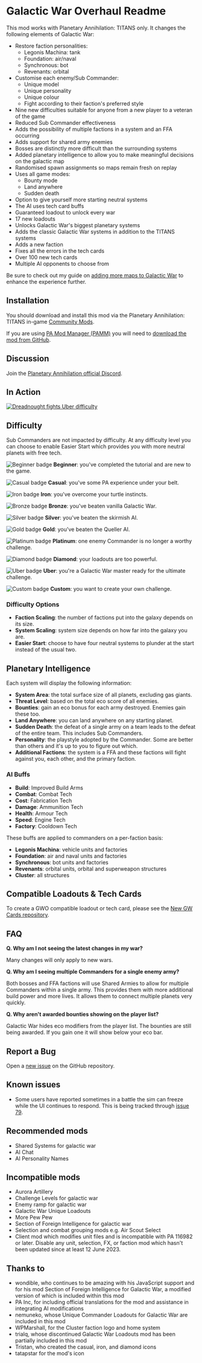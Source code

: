 # Galactic War Overhaul Readme

This mod works with Planetary Annihilation: TITANS only. It changes the following elements of Galactic War:

- Restore faction personalities:
  - Legonis Machina: tank
  - Foundation: air/naval
  - Synchronous: bot
  - Revenants: orbital
- Customise each enemy/Sub Commander:
  - Unique model
  - Unique personality
  - Unique colour
  - Fight according to their faction's preferred style
- Nine new difficulties suitable for anyone from a new player to a veteran of the game
- Reduced Sub Commander effectiveness
- Adds the possibility of multiple factions in a system and an FFA occurring
- Adds support for shared army enemies
- Bosses are distinctly more difficult than the surrounding systems
- Added planetary intelligence to allow you to make meaningful decisions on the galactic map
- Randomised spawn assignments so maps remain fresh on replay
- Uses all game modes:
  - Bounty mode
  - Land anywhere
  - Sudden death
- Option to give yourself more starting neutral systems
- The AI uses tech card buffs
- Guaranteed loadout to unlock every war
- 17 new loadouts
- Unlocks Galactic War's biggest planetary systems
- Adds the classic Galactic War systems in addition to the TITANS systems
- Adds a new faction
- Fixes all the errors in the tech cards
- Over 100 new tech cards
- Multiple AI opponents to choose from

Be sure to check out my guide on [adding more maps to Galactic War](https://planetaryannihilation.com/guides/galactic-war-difficulty-and-adding-more-maps/) to enhance the experience further.

## Installation

You should download and install this mod via the Planetary Annihilation: TITANS in-game [Community Mods](https://steamcommunity.com/sharedfiles/filedetails/?id=1417396826).

If you are using [PA Mod Manager (PAMM)](https://steamcommunity.com/sharedfiles/filedetails/?id=2631864717) you will need to [download the mod from GitHub](https://github.com/Quitch/GW-AI-Overhaul/releases/latest).

## Discussion

Join the [Planetary Annihilation official Discord](https://discord.gg/pa).

## In Action

[![Dreadnought fights Uber difficulty](https://i3.ytimg.com/vi/0S9D-8toEo4/hqdefault.jpg)](https://www.youtube.com/watch?v=0S9D-8toEo4&list=PLQJ47Ozz5Z8cVOG_LodEWRHtHcFSKBA3e)

## Difficulty

Sub Commanders are not impacted by difficulty. At any difficulty level you can choose to enable Easier Start which provides you with more neutral planets with free tech.

![Beginner badge](./ui/mods/com.pa.quitch.gwaioverhaul/shared/img/-1_beginner.png) **Beginner**: you've completed the tutorial and are new to the game.

![Casual badge](./ui/mods/com.pa.quitch.gwaioverhaul/shared/img/0_casual.png) **Casual**: you've some PA experience under your belt.

![Iron badge](./ui/mods/com.pa.quitch.gwaioverhaul/shared/img/1_iron.png) **Iron**: you've overcome your turtle instincts.

![Bronze badge](./ui/mods/com.pa.quitch.gwaioverhaul/shared/img/2_bronze.png) **Bronze**: you've beaten vanilla Galactic War.

![Silver badge](./ui/mods/com.pa.quitch.gwaioverhaul/shared/img/3_silver.png) **Silver**: you've beaten the skirmish AI.

![Gold badge](./ui/mods/com.pa.quitch.gwaioverhaul/shared/img/4_gold.png) **Gold**: you've beaten the Queller AI.

![Platinum badge](./ui/mods/com.pa.quitch.gwaioverhaul/shared/img/5_platinum.png) **Platinum**: one enemy Commander is no longer a worthy challenge.

![Diamond badge](./ui/mods/com.pa.quitch.gwaioverhaul/shared/img/6_diamond.png) **Diamond**: your loadouts are too powerful.

![Uber badge](./ui/mods/com.pa.quitch.gwaioverhaul/shared/img/7_uber.png) **Uber**: you're a Galactic War master ready for the ultimate challenge.

![Custom badge](./ui/mods/com.pa.quitch.gwaioverhaul/shared/img/8_custom.png) **Custom**: you want to create your own challenge.

### Difficulty Options

- **Faction Scaling**: the number of factions put into the galaxy depends on its size.
- **System Scaling**: system size depends on how far into the galaxy you are.
- **Easier Start**: choose to have four neutral systems to plunder at the start instead of the usual two.

## Planetary Intelligence

Each system will display the following information:

- **System Area**: the total surface size of all planets, excluding gas giants.
- **Threat Level**: based on the total eco score of all enemies.
- **Bounties**: gain an eco bonus for each army destroyed. Enemies gain these too.
- **Land Anywhere**: you can land anywhere on any starting planet.
- **Sudden Death**: the defeat of a single army on a team leads to the defeat of the entire team. This includes Sub Commanders.
- **Personality**: the playstyle adopted by the Commander. Some are better than others and it's up to you to figure out which.
- **Additional Factions**: the system is a FFA and these factions will fight against you, each other, and the primary faction.

### AI Buffs

- **Build**: Improved Build Arms
- **Combat**: Combat Tech
- **Cost**: Fabrication Tech
- **Damage**: Ammunition Tech
- **Health**: Armour Tech
- **Speed**: Engine Tech
- **Factory**: Cooldown Tech

These buffs are applied to commanders on a per-faction basis:

- **Legonis Machina**: vehicle units and factories
- **Foundation**: air and naval units and factories
- **Synchronous**: bot units and factories
- **Revenants**: orbital units, orbital and superweapon structures
- **Cluster**: all structures

## Compatible Loadouts & Tech Cards

To create a GWO compatible loadout or tech card, please see the [New GW Cards repository](https://github.com/Quitch/New-GW-Cards/).

## FAQ

**Q. Why am I not seeing the latest changes in my war?**

Many changes will only apply to new wars.

**Q. Why am I seeing multiple Commanders for a single enemy army?**

Both bosses and FFA factions will use Shared Armies to allow for multiple Commanders within a single army. This provides them with more additional build power and more lives. It allows them to connect multiple planets very quickly.

**Q. Why aren't awarded bounties showing on the player list?**

Galactic War hides eco modifiers from the player list. The bounties are still being awarded. If you gain one it will show below your eco bar.

## Report a Bug

Open a [new issue](https://github.com/Quitch/GW-AI-Overhaul/issues) on the GitHub repository.

## Known issues

- Some users have reported sometimes in a battle the sim can freeze while the UI continues to respond. This is being tracked through [issue 79](https://github.com/Quitch/GW-AI-Overhaul/issues/79).

## Recommended mods

- Shared Systems for galactic war
- AI Chat
- AI Personality Names

## Incompatible mods

- Aurora Artillery
- Challenge Levels for galactic war
- Enemy ramp for galactic war
- Galactic War Unique Loadouts
- More Pew Pew
- Section of Foreign Intelligence for galactic war
- Selection and combat grouping mods e.g. Air Scout Select
- Client mod which modifies unit files and is incompatible with PA 116982 or later. Disable any unit, selection, FX, or faction mod which hasn't been updated since at least 12 June 2023.

## Thanks to

- wondible, who continues to be amazing with his JavaScript support and for his mod Section of Foreign Intelligence for Galactic War, a modified version of which is included within this mod
- PA Inc, for including official translations for the mod and assistance in integrating AI modifications
- nemuneko, whose Unique Commander Loadouts for Galactic War are included in this mod
- WPMarshall, for the Cluster faction logo and home system
- trialq, whose discontinued Galactic War Loadouts mod has been partially included in this mod
- Tristan, who created the casual, iron, and diamond icons
- tatapstar for the mod's icon
